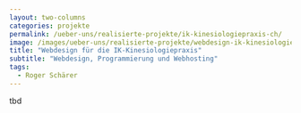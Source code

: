 ```yaml
---
layout: two-columns
categories: projekte
permalink: /ueber-uns/realisierte-projekte/ik-kinesiologiepraxis-ch/
image: /images/ueber-uns/realisierte-projekte/webdesign-ik-kinesiologiepraxis-ch.jpg
title: "Webdesign für die IK-Kinesiologiepraxis"
subtitle: "Webdesign, Programmierung und Webhosting"
tags:
  - Roger Schärer
---
```


tbd
